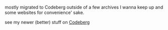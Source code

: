 mostly migrated to Codeberg outside of a few archives I wanna keep up and some websites for convenience' sake.

see my newer (better) stuff on [Codeberg](https://codeberg.org/rainy)
